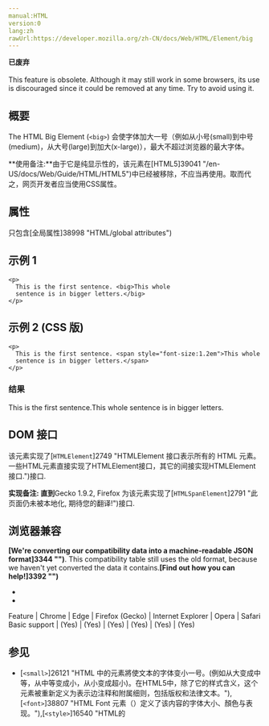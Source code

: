 ```yaml
---
manual:HTML
version:0
lang:zh
rawUrl:https://developer.mozilla.org/zh-CN/docs/Web/HTML/Element/big
---
```






**已废弃**<br></br>This feature is obsolete. Although it may still work in some browsers, its use is discouraged since it could be removed at any time. Try to avoid using it.




## 概要<a name="概要"></a>


The HTML Big Element (`<big>`) 会使字体加大一号（例如从小号(small)到中号(medium)，从大号(large)到加大(x-large)），最大不超过浏览器的最大字体。



**使用备注:**由于它是纯显示性的，该元素在[HTML5]39041 "/en-US/docs/Web/Guide/HTML/HTML5")中已经被移除，不应当再使用。取而代之，网页开发者应当使用CSS属性。



## 属性<a name="属性"></a>


只包含[全局属性]38998 "HTML/global attributes")


## 示例 1<a name="示例_1"></a>

```
<p>
  This is the first sentence. <big>This whole 
  sentence is in bigger letters.</big>
</p>
```

## 示例 2 (CSS 版)<a name="示例_2_(CSS_版)"></a>

```
<p>
  This is the first sentence. <span style="font-size:1.2em">This whole 
  sentence is in bigger letters.</span>
</p>
```

### 结果<a name="结果"></a>


This is the first sentence.This whole sentence is in bigger letters.


## DOM 接口<a name="DOM_接口"></a>


该元素实现了[`HTMLElement`]2749 "HTMLElement 接口表示所有的 HTML 元素。一些HTML元素直接实现了HTMLElement接口，其它的间接实现HTMLElement接口.")接口.

**实现备注: 直到**Gecko 1.9.2, Firefox 为该元素实现了[`HTMLSpanElement`]2791 "此页面仍未被本地化, 期待您的翻译!")接口.

## 浏览器兼容<a name="浏览器兼容"></a>


**[We&#39;re converting our compatibility data into a machine-readable JSON format]3344 "")**. This compatibility table still uses the old format, because we haven&#39;t yet converted the data it contains.**[Find out how you can help!]3392 "")**


* 
* 

Feature | Chrome | Edge | Firefox (Gecko) | Internet Explorer | Opera | Safari 
Basic support | (Yes) | (Yes) | (Yes) | (Yes) | (Yes) | (Yes) 




## 参见<a name="参见"></a>

* [`<small>`]26121 "HTML 中的元素將使文本的字体变小一号。(例如从大变成中等，从中等变成小，从小变成超小)。在HTML5中，除了它的样式含义，这个元素被重新定义为表示边注释和附属细则，包括版权和法律文本。"),[`<font>`]38807 "HTML Font 元素（<font>）定义了该内容的字体大小、顏色与表现。"),[`<style>`]16540 "HTML的<style>元素包含了文档的样式化信息或者文档的一部分。指定的样式化星系包含的该元素内，通常是CSS的格式。")
* HTML 4.01 Specification:[Font Styles]39042 "")



